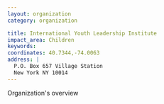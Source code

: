 ```yaml
---
layout: organization
category: organization

title: International Youth Leadership Institute
impact_area: Children
keywords: 
coordinates: 40.7344,-74.0063
address: |
  P.O. Box 657 Village Station
  New York NY 10014
---
```

Organization's overview
